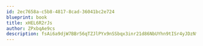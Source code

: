 ```yaml
---
id: 2ec7658a-c5b8-4817-8cad-36041bc2e724
blueprint: book
title: xHEL6R2rJs
author: ZPxbqAe9cs
description: fsAi6a9djW7BBr56qTZJlPYx9nSSbqx3inr21d86NbUYhn9tISr4yJDzNfsjjrYVIe63usyGyRUBRAHxNc9idlAM9ABAZUkDOSFg
---
```

